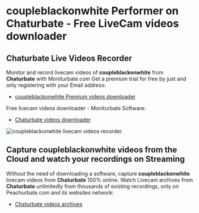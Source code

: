 # coupleblackonwhite Performer on Chaturbate - Free LiveCam videos downloader

## Chaturbate Live Videos Recorder

Monitor and record livecam videos of **coupleblackonwhite** from **Chaturbate** with Moniturbate.com
Get a premium trial for free by just and only registering with your Email address:
* [coupleblackonwhite Premium videos downloader](https://moniturbate.com/request-demo-licence-key.html)

Free livecam videos downloader - Moniturbate Software:
* [Chaturbate videos downloader](https://moniturbate.com/moniturbate-download-software.html)

![coupleblackonwhite livecam videos recorder](https://peachurnet.com/templates/moniturbate-software.png)


## Capture coupleblackonwhite videos from the Cloud and watch your recordings on Streaming

Without the need of downloading a software, capture **coupleblackonwhite** livecam videos from **Chaturbate** 100% online.
Watch Livecam archives from **Chaturbate** unlimitedly from thousands of existing recordings, only on Peachurbate.com and its websites network:
* [Chaturbate videos archives](https://peachurnet.com/)